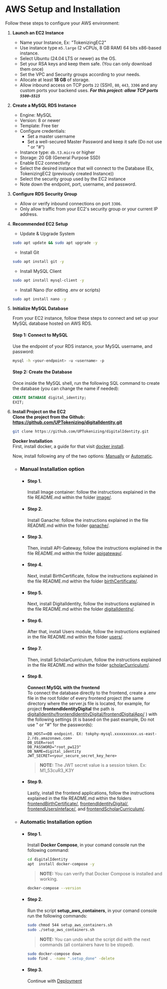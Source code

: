 # AWS Setup and Installation
Follow these steps to configure your AWS environment:

1. **Launch an EC2 Instance**
   - Name your Instance, Ex: "TokenizingEC2"
   - Use instance type `m5.large` (2 vCPUs, 8 GB RAM) 64 bits x86-based instance.  
   - Select Ubuntu (24.04 LTS or newer) as the OS.  
   - Set your RSA keys and keep them safe. (You can only download them once)
   - Set the VPC and Security groups according to your needs.
   - Allocate at least **18 GB** of storage.  
   - Allow inbound access on TCP ports `22` (SSH), `80`, `443`, `3306` and any custom ports your backend uses.
   ***For this project: allow TCP ports `5500–5515`***

3. **Create a MySQL RDS Instance**  
   - Engine: MySQL
   - Version: 8 or newer
   - Template: Free tier
   - Configure credentials:
     * Set a master username
     * Set a well-secured Master Password and keep it safe (Do not use \" or "#")
   - Instance type: `db.t3.micro` or higher  
   - Storage: 20 GB (General Purpose SSD)  
   - Enable EC2 connectivity  
   - Select the desired instance that will connect to the Database (Ex, TokenizingEC2 (previously created Instance))
   - Select the security group used by the EC2 instance
   - Note down the endpoint, port, username, and password.

4. **Configure RDS Security Group**  
   - Allow or verify inbound connections on port `3306`.  
   - Only allow traffic from your EC2's security group or your current IP address.

5. **Recommended EC2 Setup**
   - Update & Upgrade System
   ```bash
   sudo apt update && sudo apt upgrade -y
   ```

   - Install Git
   ```bash
   sudo apt install git -y
   ```

   - Install MySQL Client
   ```bash
   sudo apt install mysql-client -y
   ```

   - Install Nano (for editing .env or scripts)
   ```bash
   sudo apt install nano -y 
   ```
  
6. **Initialize MySQL Database**

   From your EC2 instance, follow these steps to connect and set up your MySQL database hosted on AWS RDS.

   #### Step 1: Connect to MySQL
   Use the endpoint of your RDS instance, your MySQL username, and password:

   ```bash
   mysql -h <your-endpoint> -u <username> -p
   ```

   #### Step 2: Create the Database
   Once inside the MySQL shell, run the following SQL command to create the database (you can change the name if needed):

   ```sql
   CREATE DATABASE digital_identity;
   EXIT;
   ```

7. **Install Project on the EC2**  
   **Clone the project from the Github: https://github.com/UPTokenizing/digitalIdentity.git**
   ```bash
   git clone https://github.com/UPTokenizing/digitalIdentity.git
   ```
   **Docker Installation**  
   First, install docker, a guide for that visit [docker install](https://docs.docker.com/engine/install/).   

   Now, install following any of the two options: [Manually](https://github.com/UPTokenizing/digitalIdentity/blob/main/AWS-Setup.md#manual-installation-option) or [Automatic](https://github.com/UPTokenizing/digitalIdentity/blob/main/AWS-Setup.md#automatic-installation-option).
    
   * ### Manual Installation option
      - #### Step 1.
        Install Image container: follow the instructions explained in the file README.md within the folder [image/](https://github.com/UPTokenizing/digitalIdentity/tree/main/image).
      - #### Step 2.
        Install Ganache: follow the instructions explained in the file README.md within the folder [ganache/](https://github.com/UPTokenizing/digitalIdentity/tree/main/ganache).
      - #### Step 3.
        Then, install API-Gateway, follow the instructions explained in the file README.md within the folder [apigateway/](https://github.com/UPTokenizing/digitalIdentity/tree/main/apigateway).
      - #### Step 4.
        Next, install BirthCertificate, follow the instructions explained in the file README.md within the folder [birthCertificate/](https://github.com/UPTokenizing/digitalIdentity/tree/main/birthCertificate).
      - #### Step 5.
        Next, install DigitalIdentity, follow the instructions explained in the file README.md within the folder [digitalIdentity/](https://github.com/UPTokenizing/digitalIdentity/tree/main/digitalIdentity).
      - #### Step 6.
        After that, install Users module, follow the instructions explained in the file README.md within the folder [users/](https://github.com/UPTokenizing/digitalIdentity/tree/main/users).
      - #### Step 7.
        Then, install ScholarCurriculum, follow the instructions explained in the file README.md within the folder [scholarCurriculum/](https://github.com/UPTokenizing/digitalIdentity/tree/main/scholarCurriculum).
      - #### Step 8.
        **Connect MySQL with the frontend**  
        To connect the database directly to the frontend, create a .env file in the root folder of every frontend project (the same directory where the server.js file is located, for example, for project **frontendIdentityDigital** the path is [digitalIdentity/frontendIdentityDigital/frontendDigitalApp/](https://github.com/UPTokenizing/digitalIdentity/tree/main/frontendIdentityDigital/frontendDigitalApp/)  ) with the following settings (it is based on the past example, Do not use \" or "#" for the passwords):
        ```env
        DB_HOST=<DB endpoint. EX: tokphy-mysql.xxxxxxxxxx.us-east-2.rds.amazonaws.com>
        DB_USER=root
        DB_PASSWORD="root_pw123"
        DB_NAME=digital_identity
        JWT_SECRET=<your_secure_secret_key_here>
        ```
        > **NOTE:**  The JWT secret value is a session token. Ex: M1_53cuR3_K3Y

      - #### Step 9.
        Lastly, install the frontend applications, follow the instructions explained in the file README.md within the folders [frontendBirthCertificate/](https://github.com/UPTokenizing/digitalIdentity/tree/main/frontendBirthCertificate), [frontendIdentityDigital/](https://github.com/UPTokenizing/digitalIdentity/tree/main/frontendIdentityDigital), [frontendUsersInteface/](https://github.com/UPTokenizing/digitalIdentity/tree/main/frontendUsersInteface), and [frontendScholarCurriculum/](https://github.com/UPTokenizing/digitalIdentity/tree/main/frontendScholarCurriculum).

    * ###  Automatic Installation option
       
      - #### Step 1.
        Install **Docker Compose**, in your comand console run the following command:
        ```bash
        cd digitalIdentity
        apt  install docker-compose -y
        ```
        > **NOTE:** You can verify that Docker Compose is installed and working. 
        ```bash 
        docker-compose --version
        ```
    
      - #### Step 2.
        Run the script **setup_aws_containers**, in your comand console run the following commands:
        ```bash
        sudo chmod 544 setup_aws_containers.sh
        sudo ./setup_aws_containers.sh
        ```
        > **NOTE:** You can undo what the script did with the next commands (all containers have to be stoped). 
        ```bash 
        sudo docker-compose down
        sudo find . -name ".setup_done" -delete
        ```
    
      - #### Step 3.
        Continue with [Deployment](https://github.com/UPTokenizing/digitalIdentity/blob/main/README.md#deployment)
        
